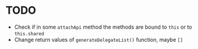 
# TODO
- Check if in some `attachApi` method the methods are bound to `this` or to `this.shared`
- Change return values of `generateDelegateList()` function, maybe `[]`
